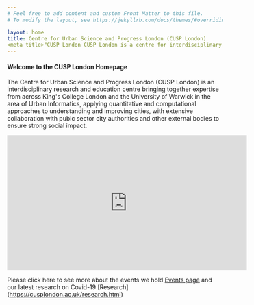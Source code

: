 ```yaml
---
# Feel free to add content and custom Front Matter to this file.
# To modify the layout, see https://jekyllrb.com/docs/themes/#overriding-theme-defaults

layout: home
title: Centre for Urban Science and Progress London (CUSP London)
<meta title>"CUSP London CUSP London is a centre for interdisciplinary research in urban science and fosters working across subject boundaries"/<meta title>
---
```

#### Welcome to the CUSP London Homepage
The Centre for Urban Science and Progress London (CUSP London) is an interdisciplinary research and education centre bringing together expertise from across King's College London and the University of Warwick in the area of Urban Informatics, applying quantitative and computational approaches to understanding and improving cities, with extensive collaboration with pubic sector city authorities and other external bodies to ensure strong social impact.  

<iframe width="560" height="315" src="https://www.youtube.com/embed/wViccZq1jLI" frameborder="0" allow="accelerometer; autoplay; encrypted-media; gyroscope; picture-in-picture" allowfullscreen="1">&nbsp;</iframe>

Please click here to see more about the events we hold [Events page](https://cusplondon.ac.uk/events.html) and our latest research on Covid-19 [Research] (https://cusplondon.ac.uk/research.html)

